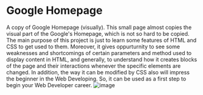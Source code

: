 # Google Homepage
A copy of Google Homepage (visually). This small page almost copies the visual part of the Google's Homepage, which is not so hard to be copied. The main purpose of this project is just to learn some features of HTML and CSS to get used to them. Moreover, it gives oppurturnity to see some weaknesses and shortcomings of certain parameters and method used to display content in HTML, and generally, to understand how it creates blocks of the page and their interactions whenever the specific elements are changed. In addition, the way it can be modified by CSS also will impress the beginner in the Web Developing. So, it can be used as a first step to begin your Web Developer career.
![image](https://user-images.githubusercontent.com/93139434/155857024-c5922ac4-3294-43fc-9fb7-2e8a79ad35e0.png)
